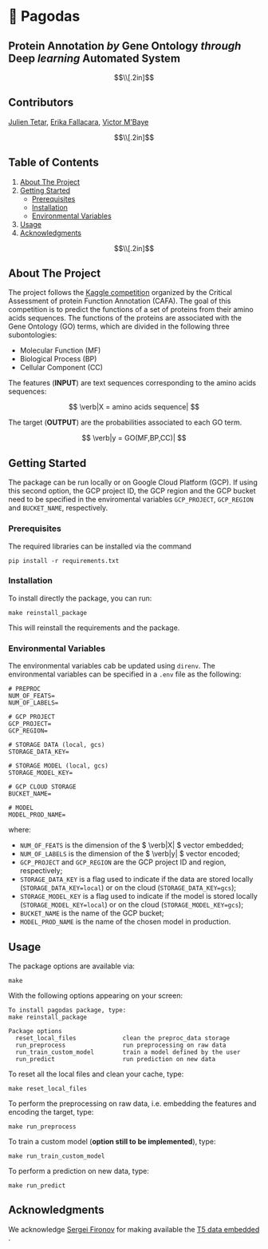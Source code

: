 # 🏯 Pagodas
## Protein Annotation _by_ Gene Ontology _through_ Deep _learning_ Automated System

<!-- some vertical space -->
$$\\[.2in]$$

## Contributors
[Julien Tetar](https://github.com/Goblule),
[Erika Fallacara](https://github.com/erikafallacara),
[Victor M'Baye](https://github.com/VeMBe06)

<!-- some vertical space -->
$$\\[.2in]$$

<!-- TABLE OF CONTENTS -->
<!--  <details>  -->
<!--  <summary>Table of Contents</summary>  -->
## Table of Contents
  <ol>
    <li><a href="#about-the-project">About The Project</a></li>
    <li>
      <a href="#getting-started">Getting Started</a>
      <ul>
        <li><a href="#prerequisites">Prerequisites</a></li>
        <li><a href="#installation">Installation</a></li>
        <li><a href="#environmental-variables">Environmental Variables</a></li>
      </ul>
    </li>
    <li><a href="#usage">Usage</a></li>
    <li><a href="#acknowledgments">Acknowledgments</a></li>
  </ol>
<!-- </details>  -->

<!-- some vertical space -->
$$\\[.2in]$$

<!-- ABOUT THE PROJECT -->
## About The Project

The project follows the [Kaggle competition](https://www.kaggle.com/competitions/cafa-5-protein-function-prediction) organized by the Critical Assessment of protein Function Annotation (CAFA). The goal of this competition is to predict the functions of a set of proteins from their amino acids sequences. The functions of the proteins are associated with the Gene Ontology (GO) terms, which are divided in the following three subontologies:

   - Molecular Function (MF)
   - Biological Process  (BP)
   - Cellular Component (CC)

The features (**INPUT**) are text sequences corresponding to the amino acids sequences:

$$
\verb|X = amino acids sequence|
$$

The target (**OUTPUT**) are the probabilities associated to each GO term.

$$
\verb|y = GO(MF,BP,CC)|
$$

<!-- GETTING STARTED -->
## Getting Started

The package can be run locally or on Google Cloud Platform (GCP). If using this second option, the GCP project ID, the GCP region and the GCP bucket need to be specified in the enviromental variables `GCP_PROJECT`, `GCP_REGION` and `BUCKET_NAME`, respectively.

### Prerequisites

The required libraries can be installed via the command
```
pip install -r requirements.txt
```

### Installation

To install directly the package, you can run:

```
make reinstall_package
```

This will reinstall the requirements and the package.

### Environmental Variables

The environmental variables cab be updated using `direnv`. The environmental variables can be specified in a `.env` file as the following:
```
# PREPROC
NUM_OF_FEATS=
NUM_OF_LABELS=

# GCP PROJECT
GCP_PROJECT=
GCP_REGION=

# STORAGE DATA (local, gcs)
STORAGE_DATA_KEY=

# STORAGE MODEL (local, gcs)
STORAGE_MODEL_KEY=

# GCP CLOUD STORAGE
BUCKET_NAME=

# MODEL
MODEL_PROD_NAME=
```

where:
- `NUM_OF_FEATS` is the dimension of the $
\verb|X| $ vector embedded;
- `NUM_OF_LABELS` is the dimension of the $
\verb|y| $ vector encoded;
- `GCP_PROJECT` and `GCP_REGION` are the GCP project ID and region, respectively;
- `STORAGE_DATA_KEY` is a flag used to indicate if the data are stored locally (`STORAGE_DATA_KEY=local`) or on the cloud (`STORAGE_DATA_KEY=gcs`);
- `STORAGE_MODEL_KEY` is a flag used to indicate if the model is stored locally (`STORAGE_MODEL_KEY=local`) or on the cloud (`STORAGE_MODEL_KEY=gcs`);
- `BUCKET_NAME` is the name of the GCP bucket;
- `MODEL_PROD_NAME` is the name of the chosen model in production.

<!-- USAGE EXAMPLES -->
## Usage
The package options are available via:
```
make
```
With the following options appearing on your screen:
```
To install pagodas package, type:
make reinstall_package

Package options
  reset_local_files             clean the preproc_data storage
  run_preprocess                run preprocessing on raw data
  run_train_custom_model        train a model defined by the user
  run_predict                   run prediction on new data
```

To reset all the local files and clean your cache, type:

```
make reset_local_files
```

To perform the preprocessing on raw data, i.e. embedding the features and encoding the target, type:

```
make run_preprocess
```

To train a custom model (**option still to be implemented**), type:

```
make run_train_custom_model
```

To perform a prediction on new data, type:

```
make run_predict
```

<!-- ACKNOWLEDGMENTS -->
## Acknowledgments

We acknowledge [Sergei Fironov](https://www.kaggle.com/sergeifironov) for making available the
[T5 data embedded ](https://www.kaggle.com/code/sergeifironov/t5embeds-calculation-only-few-samples).
